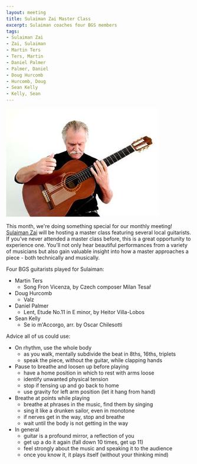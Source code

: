 ```yaml
---
layout: meeting
title: Sulaiman Zai Master Class
excerpt: Sulaiman coaches four BGS members
tags:
- Sulaiman Zai
- Zai, Sulaiman
- Martin Ters
- Ters, Martin
- Daniel Palmer
- Palmer, Daniel
- Doug Hurcomb
- Hurcomb, Doug
- Sean Kelly
- Kelly, Sean
---
```

![Sulaiman Zai](/pics/20250224-SulaimanZai.jpg)

This month, we're doing something special for our monthly meeting! 
[Sulaiman Zai](https://sulaimanzai.weebly.com/) will be hosting a master class featuring several local guitarists.
If you've never attended a master class before, this is a great opportunity 
to experience one. You'll not only hear beautiful performances from a variety
of musicians but also gain valuable insight into how a master approaches
a piece - both technically and musically.

Four BGS guitarists played for Sulaiman:
* Martin Ters
   - Song Fron Vicenza, by Czech composer Milan Tesař
* Doug Hurcomb
   - Valz
* Daniel Palmer
   - Lent, Etude No.11 in E minor, by Heitor Villa-Lobos
* Sean Kelly
   - Se io m'Accorgo, arr. by Oscar Chilesotti

Advice all of us could use:
* On rhythm, use the whole body
   - as you walk, mentally subdivide the beat in 8ths, 16ths, triplets
   - speak the piece, without the guitar, while clapping hands
* Pause to breathe and loosen up before playing
   - have a home position in which to rest with arms loose
   - identify unwanted physical tension
   - stop if tensing up and go back to home
   - use gravity for left arm position (let it hang from hand)
* Breathe at points while playing
   - breathe at phrases in the music, find them by singing
   - sing it like a drunken sailor, even in monotone
   - if nerves get in the way, stop and breathe
   - wait until the body is not getting in the way
* In general
   - guitar is a profound mirror, a reflection of you
   - get up a do it again (fall down 10 times, get up 11)
   - feel strongly about the music and speaking it to the audience
   - once you know it, it plays itself (without your thinking mind)

